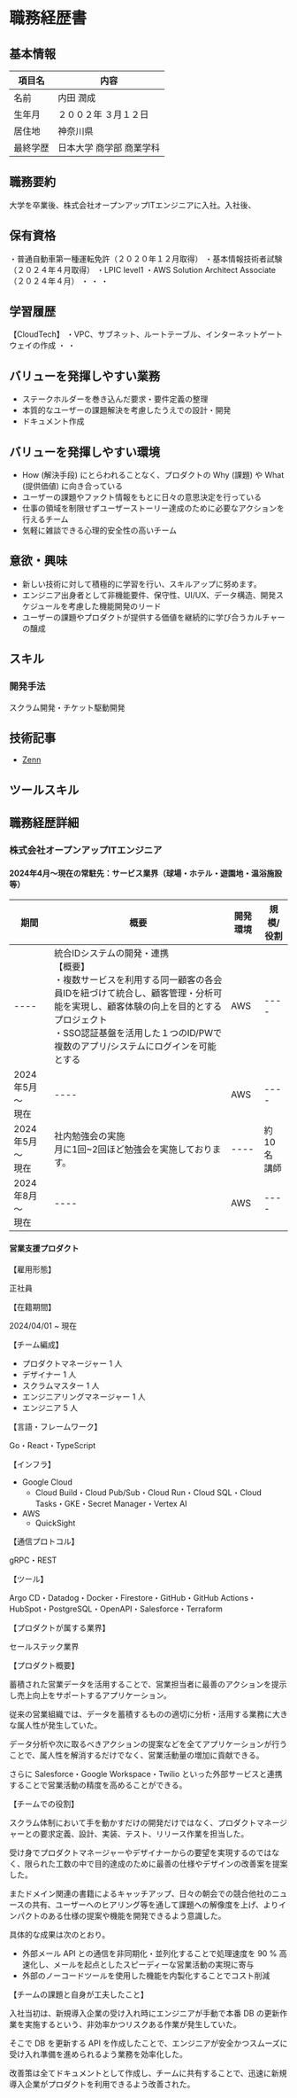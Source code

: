 # 職務経歴書

## 基本情報

|項目名|内容|
|----|----|
|名前|内田 潤成|
|生年月|２００２年 ３月１２日 |
|居住地|神奈川県|
|最終学歴|日本大学 商学部 商業学科|

## 職務要約

大学を卒業後、株式会社オープンアップITエンジニアに入社。入社後、

## 保有資格

・普通自動車第一種運転免許（２０２０年１２月取得）
・基本情報技術者試験（２０２４年４月取得）
・LPIC level1
・AWS Solution Architect Associate（２０２４年４月）
・
・
・


## 学習履歴

【CloudTech】
・VPC、サブネット、ルートテーブル、インターネットゲートウェイの作成
・
・

## バリューを発揮しやすい業務

- ステークホルダーを巻き込んだ要求・要件定義の整理
- 本質的なユーザーの課題解決を考慮したうえでの設計・開発
- ドキュメント作成

## バリューを発揮しやすい環境

- How (解決手段) にとらわれることなく、プロダクトの Why (課題) や What (提供価値) に向き合っている
- ユーザーの課題やファクト情報をもとに日々の意思決定を行っている
- 仕事の領域を制限せずユーザーストーリー達成のために必要なアクションを行えるチーム
- 気軽に雑談できる心理的安全性の高いチーム

## 意欲・興味

- 新しい技術に対して積極的に学習を行い、スキルアップに努めます。
- エンジニア出身者として非機能要件、保守性、UI/UX、データ構造、開発スケジュールを考慮した機能開発のリード
- ユーザーの課題やプロダクトが提供する価値を継続的に学び合うカルチャーの醸成

## スキル

### 開発手法

スクラム開発・チケット駆動開発


## 技術記事

- [Zenn](https://zenn.dev/ryo_f)

## ツールスキル

## 職務経歴詳細

### 株式会社オープンアップITエンジニア


#### 2024年4月～現在の常駐先：サービス業界（球場・ホテル・遊園地・温浴施設等）

|期間|概要|開発環境|規模/役割|
|----|----|----|----|
|----|統合IDシステムの開発・連携<br>【概要】<br>・複数サービスを利用する同一顧客の各会員IDを紐づけて統合し、顧客管理・分析可能を実現し、顧客体験の向上を目的とするプロジェクト<br>・SSO認証基盤を活用した１つのID/PWで複数のアプリ/システムにログインを可能とする|AWS|----|
|2024年5月～<br>現在|----|AWS|----|
|2024年5月～<br>現在|社内勉強会の実施<br>月に1回~2回ほど勉強会を実施しております。|----|約10名<br>講師|
|2024年8月～<br>現在|----|AWS|----|



#### 営業支援プロダクト

【雇用形態】

正社員

【在籍期間】

2024/04/01 ~ 現在

【チーム編成】

- プロダクトマネージャー 1 人
- デザイナー 1 人
- スクラムマスター 1 人
- エンジニアリングマネージャー 1 人
- エンジニア 5 人

【言語・フレームワーク】

Go・React・TypeScript

【インフラ】

- Google Cloud
  - Cloud Build・Cloud Pub/Sub・Cloud Run・Cloud SQL・Cloud Tasks・GKE・Secret Manager・Vertex AI
- AWS
  - QuickSight

【通信プロトコル】

gRPC・REST

【ツール】

Argo CD・Datadog・Docker・Firestore・GitHub・GitHub Actions・HubSpot・PostgreSQL・OpenAPI・Salesforce・Terraform

【プロダクトが属する業界】

セールステック業界

【プロダクト概要】

蓄積された営業データを活用することで、営業担当者に最善のアクションを提示し売上向上をサポートするアプリケーション。

従来の営業組織では、データを蓄積するものの適切に分析・活用する業務に大きな属人性が発生していた。

データ分析や次に取るべきアクションの提案などを全てアプリケーションが行うことで、属人性を解消するだけでなく、営業活動量の増加に貢献できる。

さらに Salesforce・Google Workspace・Twilio といった外部サービスと連携することで営業活動の精度を高めることができる。

【チームでの役割】

スクラム体制において手を動かすだけの開発だけではなく、プロダクトマネージャーとの要求定義、設計、実装、テスト、リリース作業を担当した。

受け身でプロダクトマネージャーやデザイナーからの要望を実現するのではなく、限られた工数の中で目的達成のために最善の仕様やデザインの改善案を提案した。

またドメイン関連の書籍によるキャッチアップ、日々の朝会での競合他社のニュースの共有、ユーザーへのヒアリング等を通して課題への解像度を上げ、よりインパクトのある仕様の提案や機能を開発できるよう意識した。

具体的な成果は次のとおり。

- 外部メール API との通信を非同期化・並列化することで処理速度を 90 % 高速化し、メールを起点としたスピーディーな営業活動の実現に寄与
- 外部のノーコードツールを使用した機能を内製化することでコスト削減

【チームの課題と自身が工夫したこと】

入社当初は、新規導入企業の受け入れ時にエンジニアが手動で本番 DB の更新作業を実施するという、非効率かつリスクある作業が発生していた。

そこで DB を更新する API を作成したことで、エンジニアが安全かつスムーズに受け入れ準備を進められるよう業務を効率化した。

改善策は全てドキュメントとして作成し、チームに共有することで、迅速に新規導入企業がプロダクトを利用できるよう改善された。

